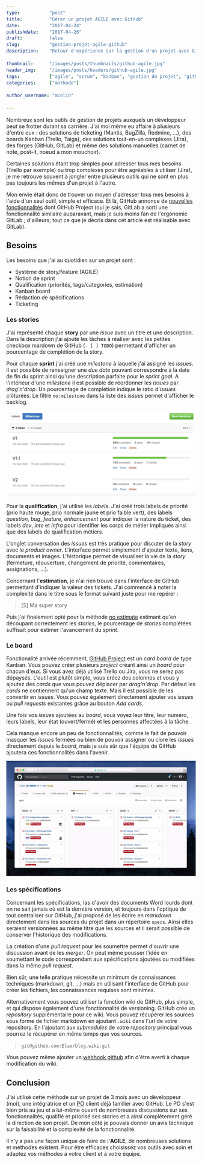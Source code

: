 ```yaml
---
type:           "post"
title:          "Gérer un projet AGILE avec GitHub"
date:           "2017-04-24"
publishdate:    "2017-04-26"
draft:          false
slug:           "gestion-projet-agile-github"
description:    "Retour d'expérience sur la gestion d'un projet avec GitHub."

thumbnail:      "/images/posts/thumbnails/github-agile.jpg"
header_img:     "/images/posts/headers/github-agile.jpg"
tags:           ["agile", "scrum", "kanban", "gestion de projet", "github"]
categories:     ["methodo"]

author_username: "mcolin"

---
```


Nombreux sont les outils de gestion de projets auxquels un développeur peut se frotter durant sa carrière. J'ai moi même eu affaire à plusieurs d'entre eux : des solutions de ticketing (Mantis, BugZilla, Redmine, ...), des boards Kanban (Trello, Taiga), des solutions tout-en-un complexes (Jira), des forges (GitHub, GitLab) et même des solutions manuelles (carnet de note, post-it, noeud à mon mouchoir).

Certaines solutions étant trop simples pour adresser tous mes besoins (Trello par exemple) ou trop complexes pour être agréables à utiliser (Jira), je me retrouve souvent à jongler entre plusieurs outils qui ne sont en plus pas toujours les mêmes d'un projet à l'autre.

Mon envie était donc de trouver un moyen d'adresser tous mes besoins à l'aide d'un seul outil, simple et efficace. Et là, GitHub annonce de [nouvelles fonctionnalités](https://github.com/blog/2256-a-whole-new-github-universe-announcing-new-tools-forums-and-features) dont GitHub Project (oui je sais, GitLab a sorti une fonctionnalité similaire auparavant, mais je suis moins fan de l'ergonomie GitLab ; d'ailleurs, tout ce que je décris dans cet article est réalisable avec GitLab).

## Besoins

Les besoins que j'ai au quotidien sur un projet sont :

* Système de story/feature (AGILE)
* Notion de sprint
* Qualification (priorités, tags/categories, estimation)
* Kanban board
* Rédaction de spécifications
* Ticketing

### Les stories

J'ai représenté chaque **story** par une *issue* avec un titre et une description. Dans la description j'ai ajouté les tâches à réaliser avec les petites checkbox mardown de GitHub (`- [ ] TODO`) permettant d'afficher un pourcentage de complétion de la story.

Pour chaque **sprint** j'ai créé une *milestone* à laquelle j'ai assigné les *issues*. Il est possible de renseigner une *due date* pouvant correspondre à la date de fin du sprint ainsi qu'une description parfaite pour le *sprint goal*. A l'intérieur d'une *milestone* il est possible de réordonner les *issues* par *drag'n'drop*. Un pourcentage de complétion indique le ratio d'*issues* clôturées. Le filtre `no:milestone` dans la liste des *issues* permet d'afficher le backlog.

![GitHub Project](/images/posts/2017/github-milestones.jpg)

Pour la **qualification**, j'ai utilisé les *labels*. J'ai créé trois labels de priorité (prio haute rouge, prio normale jaune et prio faible vert), des labels *question*, *bug*, *feature*, *enhancement* pour indiquer la nature du ticket, des labels *dev*, *inte* et *infra* pour identifier les corps de métier impliqués ainsi que des labels de qualification métiers.

L'onglet conversation des *issues* est très pratique pour discuter de la *story* avec le *product owner*. L'interface permet simplement d'ajouter texte, liens, documents et images. L'historique permet de visualiser la vie de la *story* (fermeture, réouverture, changement de priorité, commentaires, assignations, ...).

Concernant l'**estimation**, je n'ai rien trouvé dans l'interface de GitHub permettant d'indiquer la valeur des tickets. J'ai commencé à noter la complexité dans le titre sous le format suivant juste pour me repérer :

> [5] Ma super story

Puis j'ai finalement opté pour la méthode [no estimate](https://blog.goood.pro/2014/07/25/developper-sans-faire-destimation-le-mouvement-noestimates/) estimant qu'en découpant correctement les *stories*, le pourcentage de *stories* complétées suffisait pour estimer l'avancement du *sprint*.

### Le board

Fonctionalité arrivée récemment, [GitHub Project](https://help.github.com/articles/about-projects/) est un *card board* de type Kanban. Vous pouvez créer plusieurs *project* créant ainsi un *board* pour chacun d'eux. Si vous avez déjà utilisé Trello ou Jira, vous ne serez pas dépaysés. L'outil est plutôt simple, vous créez des colonnes et vous y ajoutez des *cards* que vous pouvez déplacer par *drag'n'drop*. Par défaut les *cards* ne contiennent qu'un champ texte. Mais il est possible de les convertir en *issues*. Vous pouvez également directement ajouter vos *issues* ou *pull requests* existantes grâce au bouton *Add cards*.

Une fois vos *issues* ajoutées au *board*, vous voyez leur titre, leur numéro, leurs labels, leur état (ouvert/fermé) et les personnes affectées à la tâche.

Cela manque encore un peu de fonctionnalités, comme le fait de pouvoir masquer les *issues* fermées ou bien de pouvoir assigner ou clore les *issues* directement depuis le *board*, mais je suis sûr que l'équipe de GitHub ajoutera ces fonctionnalités dans l'avenir.

![GitHub Project](/images/posts/2017/github-project.jpg)

### Les spécifications

Concernant les spécifications, las d'avoir des documents Word lourds dont on ne sait jamais où est la dernière version, et toujours dans l'optique de tout centraliser sur GitHub, j'ai proposé de les écrire en *markdown* directement dans les sources du projet dans un répertoire `specs`. Ainsi elles seraient versionnées au même titre que les sources et il serait possible de conserver l'historique des modifications.

La création d'une *pull request* pour les soumettre permet d'ouvrir une discussion avant de les *merger*. On peut même pousser l'idée en soumettant le code correspondant aux spécifications ajoutées ou modifiées dans la même *pull request*.

Bien sûr, une telle pratique nécessite un minimum de connaissances techniques (markdown, git, ...) mais en utilisant l'interface de GitHub pour créer les fichiers, les connaissances requises sont minimes.

Alternativement vous pouvez utiliser la fonction wiki de GitHub, plus simple, et qui dispose également d'une fonctionnalité de versioning. GitHub crée un *repository* supplémentaire pour ce wiki. Vous pouvez récupérer les sources sous forme de fichier markdown en ajoutant `.wiki` dans l'url de votre repository. En l'ajoutant aux *submodules* de votre *repository* principal vous pourrez le récupérer en même temps que vos sources.

> `git@github.com:Elao/blog.wiki.git`

Vous pouvez même ajouter un [webhook github](https://developer.github.com/v3/activity/events/types/#gollumevent) afin d'être averti à chaque modification du wiki.

## Conclusion

J'ai utilisé cette méthode sur un projet de 3 mois avec un développeur (moi), une intégratrice et un <abbr title="Product Owner">PO</abbr> client déjà familier avec GitHub. Le PO s'est bien pris au jeu et a lui-même ouvert de nombreuses discussions sur ses fonctionnalités, qualifié et priorisé ses stories et a ainsi complètement géré la direction de son projet. De mon côté je pouvais donner un avis technique sur la faisabilité et la complexité de la fonctionnalité.

Il n'y a pas une façon unique de faire de l'**AGILE**, de nombreuses solutions et méthodes existent.
Pour être efficaces choisissez vos outils avec soin et adaptez vos méthodes à votre client et à votre équipe.
